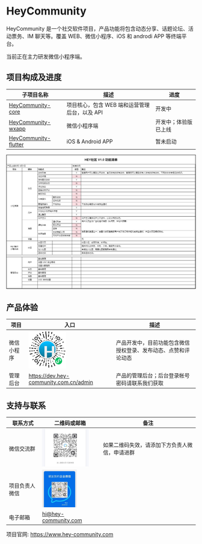HeyCommunity
================================

HeyCommunity 是一个社交软件项目，产品功能将包含动态分享、话题论坛、活动票务、IM 聊天等。覆盖 WEB、微信小程序、iOS 和 androdi APP 等终端平台。

当前正在主力研发微信小程序端。


## 项目构成及进度

子项目名称   |   描述   |   进度
-------------|----------|----------
[HeyCommunity-core](https://github.com/HeyCommunity/HeyCommunity-core)    |   项目核心，包含 WEB 端和运营管理后台，以及 API   |   开发中
[HeyCommunity-wxapp](https://github.com/HeyCommunity/HeyCommunity-wxapp)    |   微信小程序端    |   开发中；体验版已上线
[HeyCommunity-flutter](https://github.com/HeyCommunity/HeyCommunity-flutter)    |   iOS & Android APP   |   暂未启动

<img src="https://github.com/HeyCommunity/HeyCommunity/raw/dev-master/assets/product-feature-list.png" weight="100%">

## 产品体验

项目    |   入口   |   描述
-------|----------|----------
微信小程序   | <img src="https://github.com/HeyCommunity/HeyCommunity/raw/dev-master/assets/wxapp-qrcode.jpg" width="100">   | 产品开发中，目前功能包含微信授权登录、发布动态、点赞和评论动态
管理后台    | https://dev.hey-community.com.cn/admin | 产品的管理后台；后台登录帐号密码请联系我们获取


## 支持与联系

联系方式     |   二维码或邮箱   |   备注   
-------------|------------------|---------------
微信交流群     | <img src="https://github.com/HeyCommunity/HeyCommunity/raw/dev-master/assets/wecom-group-qrcode.jpg" height="100"> | 如果二维码失效，请添加下方负责人微信，申请进群
项目负责人微信  | <img src="https://github.com/HeyCommunity/HeyCommunity/raw/dev-master/assets/wecom-Rod-qrcode.jpg" height="100"> | 
电子邮箱       | hi@hey-community.com

项目官网: https://www.hey-community.com
